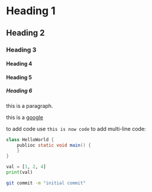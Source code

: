 # Heading 1
## Heading 2
### Heading 3
#### Heading 4
#### Heading 5
##### Heading 6

this is a paragraph.

this is a [google](https://www.google.com)

to add code use `this is now code`
to add multi-line code:

```java
class HelloWorld {
    publioc static void main() {
    }
}
```

````python
val = [1, 2, 4]
print(val)
````

````bash
git commit -m "initial commit"
````